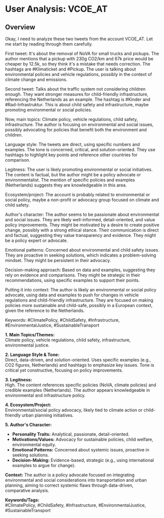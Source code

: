 # User Analysis: VCOE_AT

## Overview

<think>
Okay, I need to analyze these two tweets from the account VCOE_AT. Let me start by reading through them carefully.

First tweet: It's about the removal of NoVA for small trucks and pickups. The author mentions that a pickup with 230g CO2/km and 67k price would be cheaper by 12.5k, so they think it's a mistake that needs correction. The hashtags are #Klimaticket and #Pickup. The user is talking about environmental policies and vehicle regulations, possibly in the context of climate change and emissions.

Second tweet: Talks about the traffic system not considering children enough. They want stronger measures for child-friendly infrastructure, referencing the Netherlands as an example. The hashtag is #Kinder and #Rad-Infrastruktur. This is about child safety and infrastructure, maybe promoting environmental or social policies.

Now, main topics: Climate policy, vehicle regulations, child safety, infrastructure. The author is focusing on environmental and social issues, possibly advocating for policies that benefit both the environment and children.

Language style: The tweets are direct, using specific numbers and examples. The tone is concerned, critical, and solution-oriented. They use hashtags to highlight key points and reference other countries for comparison.

Legitness: The user is likely promoting environmental or social initiatives. The content is factual, but the author might be a policy advocate or environmentalist. The mention of specific policies and examples (Netherlands) suggests they are knowledgeable in this area.

Ecosystem/project: The account is probably related to environmental or social policy, maybe a non-profit or advocacy group focused on climate and child safety.

Author's character: The author seems to be passionate about environmental and social issues. They are likely well-informed, detail-oriented, and value policy improvements. They might be motivated by a desire to create positive change, possibly with a strong ethical stance. Their communication is direct and factual, suggesting they value transparency and evidence. They might be a policy expert or advocate.

Emotional patterns: Concerned about environmental and child safety issues. They are proactive in seeking solutions, which indicates a problem-solving mindset. They might be persistent in their advocacy.

Decision-making approach: Based on data and examples, suggesting they rely on evidence and comparisons. They might be strategic in their recommendations, using specific examples to support their points.

Putting it into context: The author is likely an environmental or social policy advocate, using data and examples to push for changes in vehicle regulations and child-friendly infrastructure. They are focused on making policies more sustainable and child-safe, possibly in a European context, given the reference to the Netherlands.

Keywords: #ClimatePolicy, #ChildSafety, #Infrastructure, #EnvironmentalJustice, #SustainableTransport
</think>

**1. Main Topics/Themes:**  
Climate policy, vehicle regulations, child safety, infrastructure, environmental justice.  

**2. Language Style & Tone:**  
Direct, data-driven, and solution-oriented. Uses specific examples (e.g., CO2 figures, Netherlands) and hashtags to emphasize key issues. Tone is critical yet constructive, focusing on policy improvements.  

**3. Legitness:**  
High. The content references specific policies (NoVA, climate policies) and credible examples (Netherlands). The author appears knowledgeable in environmental and infrastructure policy.  

**4. Ecosystem/Project:**  
Environmental/social policy advocacy, likely tied to climate action or child-friendly urban planning initiatives.  

**5. Author's Character:**  
- **Personality Traits:** Analytical, passionate, detail-oriented.  
- **Motivations/Values:** Advocacy for sustainable policies, child welfare, environmental equity.  
- **Emotional Patterns:** Concerned about systemic issues, proactive in seeking solutions.  
- **Decision-Making:** Evidence-based, strategic (e.g., using international examples to argue for change).  

**Context:** The author is a policy advocate focused on integrating environmental and social considerations into transportation and urban planning, aiming to correct systemic flaws through data-driven, comparative analysis.  

**Keywords/Tags:**  
#ClimatePolicy, #ChildSafety, #Infrastructure, #EnvironmentalJustice, #SustainableTransport